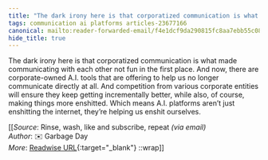 ```yaml
---
title: "The dark irony here is that corporatized communication is what ..."
tags: communication ai platforms articles-23677166
canonical: mailto:reader-forwarded-email/f4e1dcf9da290815fc8aa7ebb55c08ef
hide_title: true
---
```


The dark irony here is that corporatized communication is what made communicating with each other not fun in the first place. And now, there are corporate-owned A.I. tools that are offering to help us no longer communicate directly at all. And competition from various corporate entities will ensure they keep getting incrementally better, while also, of course, making things more enshitted. Which means A.I. platforms aren’t just enshitting the internet, they’re helping us enshit ourselves.


[[_Source_: Rinse, wash, like and subscribe, repeat _(via email)_<br>
_Author_: ✉️ Garbage Day<br>
_More_: [Readwise URL](https://readwise.io/open/463499189){:target="_blank"}
::wrap]]